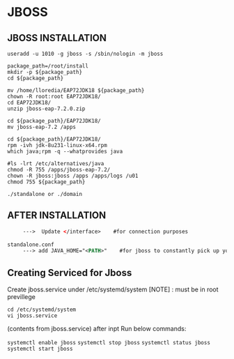 # JBOSS 


## JBOSS INSTALLATION 

```groupadd -g 1010 jboss
useradd -u 1010 -g jboss -s /sbin/nologin -m jboss

package_path=/root/install
mkdir -p ${package_path}
cd ${package_path}
```
```
mv /home/lloredia/EAP72JDK18 ${package_path}
chown -R root:root EAP72JDK18/
cd EAP72JDK18/
unzip jboss-eap-7.2.0.zip
```
```
cd ${package_path}/EAP72JDK18/
mv jboss-eap-7.2 /apps
```
```
cd ${package_path}/EAP72JDK18/
rpm -ivh jdk-8u231-linux-x64.rpm
which java;rpm -q --whatprovides java

#ls -lrt /etc/alternatives/java
chmod -R 755 /apps/jboss-eap-7.2/
chown -R jboss:jboss /apps /apps/logs /u01
chmod 755 ${package_path}

./standalone or ./domain 
```

## AFTER INSTALLATION 

```Standalone.xml
     --->  Update </interface>    #for connection purposes
	 
standalone.conf 
     ---> add JAVA_HOME="<PATH>"	#for jboss to constantly pick up your java home
```



## Creating Serviced for Jboss 

Create jboss.service under /etc/systemd/system 
[NOTE] : must be in root previllege 
```
cd /etc/systemd/system 
vi jboss.service 
```
(contents from jboss.service)
after inpt Run below commands:

```systemctl enable jboss```
```systemctl stop jboss```
```systemctl status jboss```
```systemctl start jboss```
